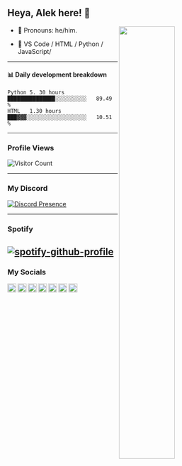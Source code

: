 ## Heya, Alek here! :wave:

<img align="right" width="50%" src="https://github.com/Alektherblxdev/Github-Stats/blob/master/generated/overview.svg">

-   :man: Pronouns: he/him.

-   :pencil: VS Code / HTML / Python / JavaScript/

---


#### :bar_chart: Daily development breakdown

<!--START_SECTION:waka-->
```text
Python 5. 30 hours     ███████████████░░░░░░░░░░   89.49 % 
HTML   1.30 hours      ███▓▓▓░░░░░░░░░░░░░░░░░░░   10.51 % 
```
<!--END_SECTION:waka-->
---

### Profile Views

![Visitor Count](https://profile-counter.glitch.me/alektherblxdev/count.svg)

---

### My Discord 

[![Discord Presence](https://lanyard-profile-readme.vercel.app/api/1097955540291817605
                            )](https://discord.com/users/1097955540291817605)

---

### Spotify
[![spotify-github-profile](https://spotify-github-profile.vercel.app/api/view?uid=zcuqlk2f95e0fhxozipv7i0gh&cover_image=true&theme=default&bar_color=53b14f&bar_color_cover=true)](https://spotify-github-profile.vercel.app/api/view?uid=zcuqlk2f95e0fhxozipv7i0gh&redirect=true)
---
### My Socials
<a href="https://discord.com/users/778778741886418965">
  <img align="left" alt="Discord" width="20px" src="https://simpleicons.org/icons/discord.svg" />
</a>
<a href="https://www.youtube.com/@alekisok">
  <img align="left" alt="Youtube" width="20px" src="https://simpleicons.org/icons/youtube.svg" />
</a>
<a href="https://www.roblox.com/users/2294290965/profile">
  <img align="left" alt="Roblox" width="20px" src="https://simpleicons.org/icons/roblox.svg" />
</a>
<a href="https://open.spotify.com/user/zcuqlk2f95e0fhxozipv7i0gh">
  <img align="left" alt="Spotify" width="20px" src="https://simpleicons.org/icons/spotify.svg" />
</a>
<a href="https://twitter.com/alekisok">
  <img align="left" alt="Twitter" width="20px" src="https://simpleicons.org/icons/twitter.svg" />
  </a>
<a href="https://replit.com/@aleksgroupfinder">
  <img align="left" alt="Replit" width="20px" src="https://simpleicons.org/icons/replit.svg" />
<a href="https://instagram.com/alekisok">
  <img align="left" alt = "Instagram" width="20px" src="https://simpleicons.org/icons/instagram.svg" />
